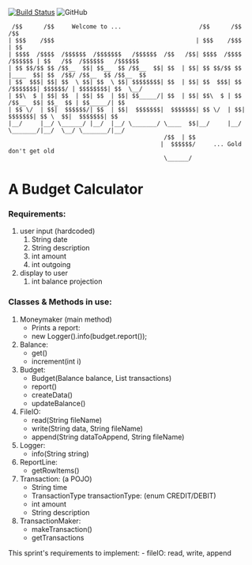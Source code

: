 [![Build Status](https://travis-ci.org/perrymant/moneymaker.svg)](https://travis-ci.org/perrymant/moneymaker)
![GitHub](https://img.shields.io/github/license/perrymant/moneymaker.svg)

```
 /$$      /$$     Welcome to ...                      /$$      /$$           /$$
| $$$    /$$$                                        | $$$    /$$$          | $$
| $$$$  /$$$$  /$$$$$$  /$$$$$$$   /$$$$$$  /$$   /$$| $$$$  /$$$$  /$$$$$$ | $$   /$$  /$$$$$$   /$$$$$$
| $$ $$/$$ $$ /$$__  $$| $$__  $$ /$$__  $$| $$  | $$| $$ $$/$$ $$ |____  $$| $$  /$$/ /$$__  $$ /$$__  $$
| $$  $$$| $$| $$  \ $$| $$  \ $$| $$$$$$$$| $$  | $$| $$  $$$| $$  /$$$$$$$| $$$$$$/ | $$$$$$$$| $$  \__/
| $$\  $ | $$| $$  | $$| $$  | $$| $$_____/| $$  | $$| $$\  $ | $$ /$$__  $$| $$_  $$ | $$_____/| $$
| $$ \/  | $$|  $$$$$$/| $$  | $$|  $$$$$$$|  $$$$$$$| $$ \/  | $$|  $$$$$$$| $$ \  $$|  $$$$$$$| $$
|__/     |__/ \______/ |__/  |__/ \_______/ \____  $$|__/     |__/ \_______/|__/  \__/ \_______/|__/
                                            /$$  | $$
                                           |  $$$$$$/     ... Gold don't get old
                                            \______/
```

# A Budget Calculator

### Requirements:
1. user input (hardcoded)
    1. String date
    1. String description
    1. int amount
    1. int outgoing
1. display to user
    1. int balance projection

### Classes & Methods in use:
1. Moneymaker (main method)
    - Prints a report:
    - new Logger().info(budget.report());
1. Balance:
    - get()
    - increment(int i)
1. Budget:
    - Budget(Balance balance, List<Transaction> transactions)
    - report()
    - createData()
    - updateBalance()
1. FileIO:
    - read(String fileName)
    - write(String data, String fileName)
    - append(String dataToAppend, String fileName)
1. Logger:
    - info(String string)
1. ReportLine:
    - getRowItems()
1. Transaction: (a POJO)
     - String time
     - TransactionType transactionType: (enum CREDIT/DEBIT)
     - int amount
     - String description
1. TransactionMaker:
    - makeTransaction()
    - getTransactions

This sprint's requirements to implement:
    - fileIO: read, write, append
